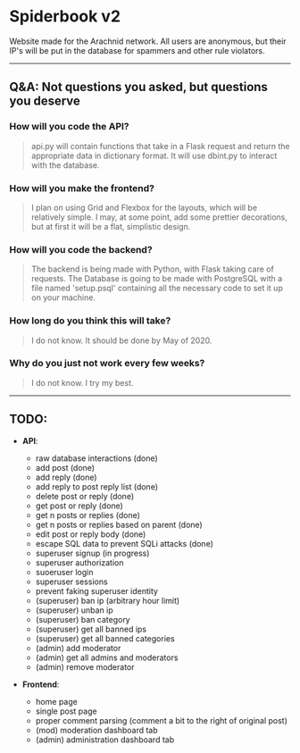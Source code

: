# Spiderbook v2
Website made for the Arachnid network. All users are anonymous, but their IP's will be put in the database for spammers and other rule violators.

----
## Q&A: Not questions you asked, but questions you deserve
### How will you code the API?
> api.py will contain functions that take in a Flask request and return the appropriate data in dictionary format. It will use dbint.py to interact with the database.

### How will you make the frontend?
> I plan on using Grid and Flexbox for the layouts, which will be relatively simple. I may, at some point, add some prettier decorations, but at first it will be a flat, simplistic design.

### How will you code the backend?
> The backend is being made with Python, with Flask taking care of requests. The Database is going to be made with PostgreSQL with a file named 'setup.psql' containing all the necessary code to set it up on your machine.

### How long do you think this will take?
> I do not know. It should be done by May of 2020.

### Why do you just not work every few weeks?
> I do not know. I try my best.

----    
## TODO:
- **API**:
    - raw database interactions (done)
    - add post (done)
    - add reply (done)
    - add reply to post reply list (done)
    - delete post or reply (done)
    - get post or reply (done)
    - get n posts or replies (done)
    - get n posts or replies based on parent (done)
    - edit post or reply body (done)
    - escape SQL data to prevent SQLi attacks (done)
    - superuser signup (in progress)
    - superuser authorization
    - suoeruser login 
    - superuser sessions
    - prevent faking superuser identity
    - (superuser) ban ip (arbitrary hour limit)
    - (superuser) unban ip
    - (superuser) ban category
    - (superuser) get all banned ips
    - (superuser) get all banned categories
    - (admin) add moderator
    - (admin) get all admins and moderators
    - (admin) remove moderator

- **Frontend**:
    - home page
    - single post page
    - proper comment parsing (comment a bit to the right of original post)
    - (mod) moderation dashboard tab
    - (admin) administration dashboard tab
